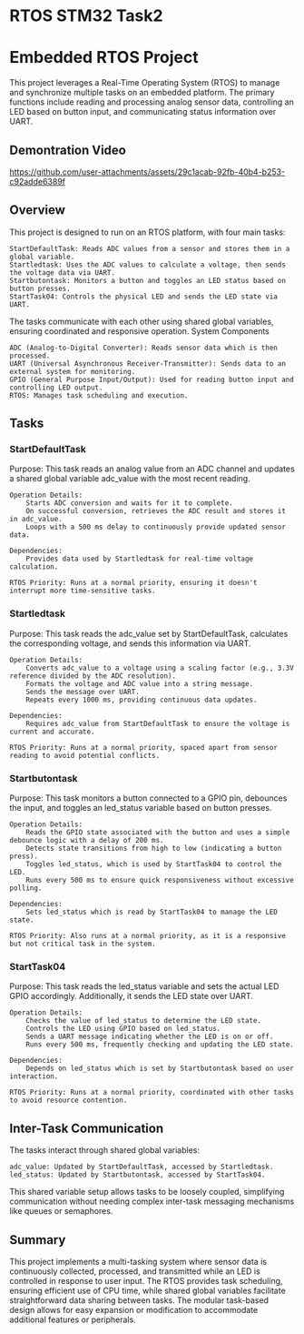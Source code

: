# RTOS STM32 Task2
# Embedded RTOS Project

This project leverages a Real-Time Operating System (RTOS) to manage and synchronize multiple tasks on an embedded platform. The primary functions include reading and processing analog sensor data, controlling an LED based on button input, and communicating status information over UART.

## Demontration Video

https://github.com/user-attachments/assets/29c1acab-92fb-40b4-b253-c92adde6389f

## Overview

This project is designed to run on an RTOS platform, with four main tasks:

    StartDefaultTask: Reads ADC values from a sensor and stores them in a global variable.
    Startledtask: Uses the ADC values to calculate a voltage, then sends the voltage data via UART.
    Startbutontask: Monitors a button and toggles an LED status based on button presses.
    StartTask04: Controls the physical LED and sends the LED state via UART.

The tasks communicate with each other using shared global variables, ensuring coordinated and responsive operation.
System Components

    ADC (Analog-to-Digital Converter): Reads sensor data which is then processed.
    UART (Universal Asynchronous Receiver-Transmitter): Sends data to an external system for monitoring.
    GPIO (General Purpose Input/Output): Used for reading button input and controlling LED output.
    RTOS: Manages task scheduling and execution.

## Tasks
### StartDefaultTask

Purpose: This task reads an analog value from an ADC channel and updates a shared global variable adc_value with the most recent reading.

    Operation Details:
        Starts ADC conversion and waits for it to complete.
        On successful conversion, retrieves the ADC result and stores it in adc_value.
        Loops with a 500 ms delay to continuously provide updated sensor data.

    Dependencies:
        Provides data used by Startledtask for real-time voltage calculation.

    RTOS Priority: Runs at a normal priority, ensuring it doesn't interrupt more time-sensitive tasks.

### Startledtask

Purpose: This task reads the adc_value set by StartDefaultTask, calculates the corresponding voltage, and sends this information via UART.

    Operation Details:
        Converts adc_value to a voltage using a scaling factor (e.g., 3.3V reference divided by the ADC resolution).
        Formats the voltage and ADC value into a string message.
        Sends the message over UART.
        Repeats every 1000 ms, providing continuous data updates.

    Dependencies:
        Requires adc_value from StartDefaultTask to ensure the voltage is current and accurate.

    RTOS Priority: Runs at a normal priority, spaced apart from sensor reading to avoid potential conflicts.

### Startbutontask

Purpose: This task monitors a button connected to a GPIO pin, debounces the input, and toggles an led_status variable based on button presses.

    Operation Details:
        Reads the GPIO state associated with the button and uses a simple debounce logic with a delay of 200 ms.
        Detects state transitions from high to low (indicating a button press).
        Toggles led_status, which is used by StartTask04 to control the LED.
        Runs every 500 ms to ensure quick responsiveness without excessive polling.

    Dependencies:
        Sets led_status which is read by StartTask04 to manage the LED state.

    RTOS Priority: Also runs at a normal priority, as it is a responsive but not critical task in the system.

### StartTask04

Purpose: This task reads the led_status variable and sets the actual LED GPIO accordingly. Additionally, it sends the LED state over UART.

    Operation Details:
        Checks the value of led_status to determine the LED state.
        Controls the LED using GPIO based on led_status.
        Sends a UART message indicating whether the LED is on or off.
        Runs every 500 ms, frequently checking and updating the LED state.

    Dependencies:
        Depends on led_status which is set by Startbutontask based on user interaction.

    RTOS Priority: Runs at a normal priority, coordinated with other tasks to avoid resource contention.

## Inter-Task Communication

The tasks interact through shared global variables:

    adc_value: Updated by StartDefaultTask, accessed by Startledtask.
    led_status: Updated by Startbutontask, accessed by StartTask04.

This shared variable setup allows tasks to be loosely coupled, simplifying communication without needing complex inter-task messaging mechanisms like queues or semaphores.
## Summary

This project implements a multi-tasking system where sensor data is continuously collected, processed, and transmitted while an LED is controlled in response to user input. The RTOS provides task scheduling, ensuring efficient use of CPU time, while shared global variables facilitate straightforward data sharing between tasks. The modular task-based design allows for easy expansion or modification to accommodate additional features or peripherals.
